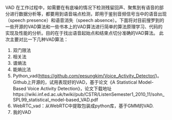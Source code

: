 VAD
在工作过程中，如需要在有底噪的情况下检测残留回声、聚焦到有语音的部分进行数据分析等，都要用到语音端点检测，即用于鉴别音频信号当中的语音出现（speech presence）和语音消失（speech absence）。下面将对目前搜罗到的一些开源的VAD算法和一些书本上的VAD算法进行简单的算法原理学习、代码的实现及性能的分析。目的在于找出语音起始点和结束点切分准确的VAD算法。
此次主要对比一下几种VAD算法：
1.    双门限法
2.    相关法
3.    谱熵法
4.    能熵比法
5.    Python_vad(https://github.com/eesungkim/Voice_Activity_Detector/)。Github上开源的，试用表现好的VAD，基于论文《A Statistical Model-Based Voice Activity Detection》，论文下载地址https://wiki.inf.ed.ac.uk/twiki/pub/CSTR/ListenSemester1_2010_11/sohn_SPL99_statistical_model-based_VAD.pdf
6.    WebRTC_vad：从WebRTC中提取包装成python库，基于GMM的VAD.
7.    我的VAD


